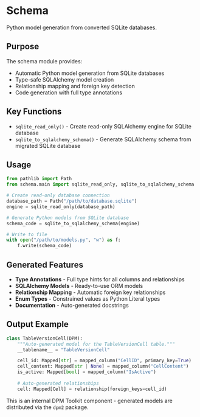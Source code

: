 # Schema

Python model generation from converted SQLite databases.

## Purpose

The schema module provides:
- Automatic Python model generation from SQLite databases
- Type-safe SQLAlchemy model creation
- Relationship mapping and foreign key detection
- Code generation with full type annotations

## Key Functions

- `sqlite_read_only()` - Create read-only SQLAlchemy engine for SQLite database
- `sqlite_to_sqlalchemy_schema()` - Generate SQLAlchemy schema from migrated SQLite database

## Usage

```python
from pathlib import Path
from schema.main import sqlite_read_only, sqlite_to_sqlalchemy_schema

# Create read-only database connection
database_path = Path("/path/to/database.sqlite")
engine = sqlite_read_only(database_path)

# Generate Python models from SQLite database
schema_code = sqlite_to_sqlalchemy_schema(engine)

# Write to file
with open("/path/to/models.py", "w") as f:
    f.write(schema_code)
```

## Generated Features

- **Type Annotations** - Full type hints for all columns and relationships
- **SQLAlchemy Models** - Ready-to-use ORM models
- **Relationship Mapping** - Automatic foreign key relationships
- **Enum Types** - Constrained values as Python Literal types
- **Documentation** - Auto-generated docstrings

## Output Example

```python
class TableVersionCell(DPM):
    """Auto-generated model for the TableVersionCell table."""
    __tablename__ = "TableVersionCell"

    cell_id: Mapped[str] = mapped_column("CellID", primary_key=True)
    cell_content: Mapped[str | None] = mapped_column("CellContent")
    is_active: Mapped[bool] = mapped_column("IsActive")
    
    # Auto-generated relationships
    cell: Mapped[Cell] = relationship(foreign_keys=cell_id)
```

This is an internal DPM Toolkit component - generated models are distributed via the `dpm2` package.
